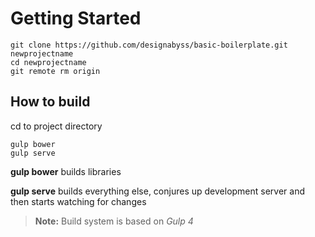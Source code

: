 # Getting Started

```shell
git clone https://github.com/designabyss/basic-boilerplate.git newprojectname
cd newprojectname
git remote rm origin
```

## How to build

cd to project directory

```shell
gulp bower
gulp serve
```

**gulp bower** builds libraries

**gulp serve** builds everything else, conjures up development server and then starts watching for changes


> **Note:** Build system is based on *Gulp 4*
